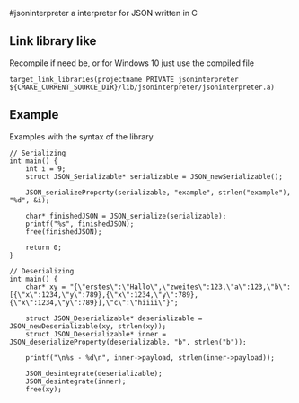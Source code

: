 #jsoninterpreter
a interpreter for JSON written in C

## Link library like
Recompile if need be, or for Windows 10 just use the compiled file

```
target_link_libraries(projectname PRIVATE jsoninterpreter ${CMAKE_CURRENT_SOURCE_DIR}/lib/jsoninterpreter/jsoninterpreter.a)
```

## Example
Examples with the syntax of the library
```
// Serializing
int main() {
    int i = 9;
    struct JSON_Serializable* serializable = JSON_newSerializable();

    JSON_serializeProperty(serializable, "example", strlen("example"), "%d", &i);

    char* finishedJSON = JSON_serialize(serializable);
    printf("%s", finishedJSON);
    free(finishedJSON);

    return 0;
}
```

```
// Deserializing
int main() {
    char* xy = "{\"erstes\":\"Hallo\",\"zweites\":123,\"a\":123,\"b\":[{\"x\":1234,\"y\":789},{\"x\":1234,\"y\":789},{\"x\":1234,\"y\":789}],\"c\":\"hiiii\"}";

    struct JSON_Deserializable* deserializable = JSON_newDeserializable(xy, strlen(xy));
    struct JSON_Deserializable* inner = JSON_deserializeProperty(deserializable, "b", strlen("b"));

    printf("\n%s - %d\n", inner->payload, strlen(inner->payload));

    JSON_desintegrate(deserializable);
    JSON_desintegrate(inner);
    free(xy);
```
